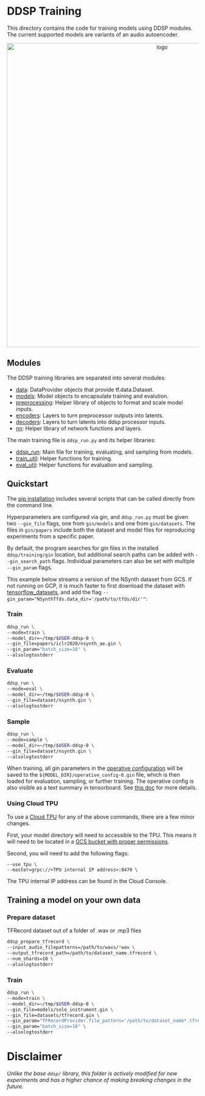 # DDSP Training


This directory contains the code for training models using DDSP modules.
The current supported models are variants of an audio autoencoder.

<div align="center">
<img src="https://storage.googleapis.com/ddsp/additive_diagram/ddsp_autoencoder.png" width="800px" alt="logo"></img>
</div>

## Modules

The DDSP training libraries are separated into several modules:

*   [data](./data.py):
    DataProvider objects that provide tf.data.Dataset.
*   [models](./models.py):
    Model objects to encapsulate training and evalution.
*   [preprocessing](./preprocessing.py):
    Helper library of objects to format and scale model inputs.
*   [encoders](./encoders.py):
    Layers to turn preprocessor outputs into latents.
*   [decoders](./decoders.py):
    Layers to turn latents into ddsp processor inputs.
*   [nn](./nn.py):
    Helper library of network functions and layers.


The main training file is `ddsp_run.py` and its helper libraries:

*   [ddsp_run](./ddsp_run.py):
    Main file for training, evaluating, and sampling from models.
*   [train_util](./train_util.py):
    Helper functions for training.
*   [eval_util](./eval_util.py):
    Helper functions for evaluation and sampling.


## Quickstart

The [pip installation](../README.md#installation) includes several scripts that can be called directly from
the command line.

Hyperparameters are configured via gin, and `ddsp_run.py` must be given two
`--gin_file` flags, one from `gin/models` and one from `gin/datasets`. The
files in `gin/papers` include both the dataset and model files for reproducing experiments from a specific paper.

By default, the program searches for gin files in the installed `ddsp/training/gin` location, but additional search paths can be added with `--gin_search_path`
flags. Individual parameters can also be set with multiple `--gin_param` flags.

This example below streams a version of the NSynth dataset from GCS.
If not running on GCP, it is much faster to first download the dataset with
[tensorflow_datasets](https://www.tensorflow.org/datasets), and add the flag
`--gin_param="NSynthTfds.data_dir='/path/to/tfds/dir'"`:

### Train
```bash
ddsp_run \
--mode=train \
--model_dir=~/tmp/$USER-ddsp-0 \
--gin_file=papers/iclr2020/nsynth_ae.gin \
--gin_param="batch_size=16" \
--alsologtostderr
```

### Evaluate
```bash
ddsp_run \
--mode=eval \
--model_dir=~/tmp/$USER-ddsp-0 \
--gin_file=dataset/nsynth.gin \
--alsologtostderr
```

### Sample
```bash
ddsp_run \
--mode=sample \
--model_dir=~/tmp/$USER-ddsp-0 \
--gin_file=dataset/nsynth.gin \
--alsologtostderr
```

When training, all gin parameters in the
[operative configuration](https://github.com/google/gin-config/blob/master/docs/index.md#retrieving-operative-parameter-values)
will be saved to the `${MODEL_DIR}/operative_config-0.gin` file, which is then loaded for evaluation, sampling, or further training. The operative config is also visible as a text summary in tensorboard. See
[this doc](https://github.com/google/gin-config/blob/master/docs/index.md#saving-gins-operative-config-to-a-file-and-tensorboard)
for more details.

### Using Cloud TPU

To use a [Cloud TPU](https://cloud.google.com/tpu/) for any of the above commands, there are a few minor changes.

First, your model directory will need to accessible to the TPU. This means it will need to be located in a [GCS bucket with proper permissions](https://cloud.google.com/tpu/docs/storage-buckets).

Second, you will need to add the following flags:

```
--use_tpu \
--master=grpc://<TPU internal IP address>:8470 \
```

The TPU internal IP address can be found in the Cloud Console.


## Training a model on your own data
### Prepare dataset
TFRecord dataset out of a folder of .wav or .mp3 files

```bash
ddsp_prepare_tfrecord \
--input_audio_filepatterns=/path/to/wavs/*wav \
--output_tfrecord_path=/path/to/dataset_name.tfrecord \
--num_shards=10 \
--alsologtostderr
```

### Train
```bash
ddsp_run \
--mode=train \
--model_dir=~/tmp/$USER-ddsp-0 \
--gin_file=models/solo_instrument.gin \
--gin_file=datasets/tfrecord.gin \
--gin_param="TFRecordProvider.file_pattern='/path/to/dataset_name*.tfrecord'" \
--gin_param="batch_size=16" \
--alsologtostderr
```


# Disclaimer
*Unlike the base `ddsp/` library, this folder is actively modified for new
experiments and has a higher chance of making breaking changes in the future.*

